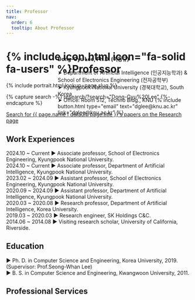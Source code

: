 ```yaml
---
title: Professor
nav:
  order: 6
  tooltip: About Professor
---
```


# {% include icon.html icon="fa-solid fa-users" %}Professor

<div class="container" style="display: flex; align-items: center; position: relative;">
  <div style="display: flex;">
    {% include portrait.html lookup=page.slug %}
  </div>
  <div style="display: flex; flex-direction: column; align-items: flex-start; text-align: left; position: absolute; left: 28%">
    <b>Dong-Gyu Lee, Ph.D. (이동규)</b><br>
    ➤ Department of Artificial Intelligence (인공지능학과) & School of Electronics Engineering (전자공학부)<br>
    ➤ Kyungpook National University (경북대학교), South Korea<br>
    ➤ Office: Room 512, Techno Bldg., KNU
    {%
      include button.html
      type="email"
      text="dglee@knu.ac.kr"
      link="dglee@knu.ac.kr"
    %}
  </div>
</div>

{% capture search -%}
  research/?search="Dong-Gyu%20Lee"
{%- endcapture %}

<p class="center">
  <a href="{{ search | relative_url | uri_escape }}">
    Search for {{ page.name | default: page.title }}'s papers on the Research page
  </a>
</p>

## Work Experiences

2024.10 ~ Current ▶︎ Associate professor, School of Electronics Engineering, Kyungpook National University.<br>
2024.10 ~ Current ▶︎ Associate professor, Department of Artificial Intelligence, Kyungpook National University.<br>
2023.02 ~ 2024.09 ▶︎ Assistant professor, School of Electronics Engineering, Kyungpook National University.<br>
2020.09 ~ 2024.09 ▶︎ Assistant professor, Department of Artificial Intelligence, Kyungpook National University.<br>
2020.03 ~ 2020.08 ▶︎ Research professor, Department of Artificial Intelligence, Korea University.<br>
2019.03 ~ 2020.03 ▶︎ Research engineer, SK Holdings C&C.<br>
2014.06 ~ 2014.08 ▶︎ Visiting research scholar, University of California, Riverside.<br>

## Education
▶︎ Ph. D. in Computer Science and Engineering, Korea University, 2019. (Supervisor: Prof.Seong-Whan Lee)<br>
▶︎ B. S. in Computer Science and Engineering, Kwangwoon University, 2011.<br>

## Professional Services
